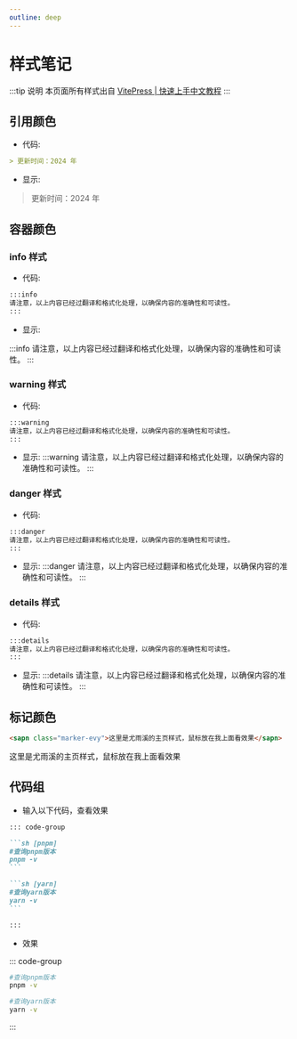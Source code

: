 ```yaml
---
outline: deep
---
```


# 样式笔记

:::tip 说明
本页面所有样式出自 [VitePress | 快速上手中文教程](https://vitepress.yiov.top/style.html)
:::

## 引用颜色

- 代码:

```md
> 更新时间：2024 年
```

- 显示:

> 更新时间：2024 年

## 容器颜色

### info 样式

- 代码:

```md
:::info
请注意，以上内容已经过翻译和格式化处理，以确保内容的准确性和可读性。
:::
```

- 显示:

:::info
请注意，以上内容已经过翻译和格式化处理，以确保内容的准确性和可读性。
:::

### warning 样式

- 代码:

```md
:::warning
请注意，以上内容已经过翻译和格式化处理，以确保内容的准确性和可读性。
:::
```

- 显示:
  :::warning
  请注意，以上内容已经过翻译和格式化处理，以确保内容的准确性和可读性。
  :::

### danger 样式

- 代码:

```md
:::danger
请注意，以上内容已经过翻译和格式化处理，以确保内容的准确性和可读性。
:::
```

- 显示:
  :::danger
  请注意，以上内容已经过翻译和格式化处理，以确保内容的准确性和可读性。
  :::

### details 样式

- 代码:

```md
:::details
请注意，以上内容已经过翻译和格式化处理，以确保内容的准确性和可读性。
:::
```

- 显示:
  :::details
  请注意，以上内容已经过翻译和格式化处理，以确保内容的准确性和可读性。
  :::

## 标记颜色

```md
<sapn class="marker-evy">这里是尤雨溪的主页样式，鼠标放在我上面看效果</sapn>
```

<sapn class="marker-evy">这里是尤雨溪的主页样式，鼠标放在我上面看效果</sapn>

## 代码组

- 输入以下代码，查看效果

````md
::: code-group

```sh [pnpm]
#查询pnpm版本
pnpm -v
```

```sh [yarn]
#查询yarn版本
yarn -v
```

:::
````

- 效果

::: code-group

```sh [pnpm]
#查询pnpm版本
pnpm -v
```

```sh [yarn]
#查询yarn版本
yarn -v
```

:::

<LastUpdated time="2024/11/1 16:00:31"/>
